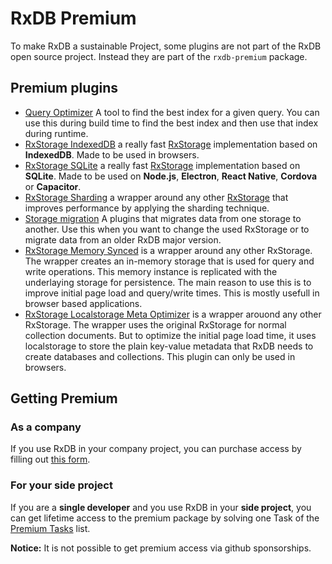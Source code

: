 # RxDB Premium

To make RxDB a sustainable Project, some plugins are not part of the RxDB open source project. Instead they are part of the `rxdb-premium` package.


## Premium plugins

- [Query Optimizer](./query-optimizer.md) A tool to find the best index for a given query. You can use this during build time to find the best index and then use that index during runtime.
- [RxStorage IndexedDB](./rx-storage-indexeddb.md) a really fast [RxStorage](./rx-storage.md) implementation based on **IndexedDB**. Made to be used in browsers.
- [RxStorage SQLite](./rx-storage-sqlite.md) a really fast [RxStorage](./rx-storage.md) implementation based on **SQLite**. Made to be used on **Node.js**, **Electron**, **React Native**, **Cordova** or **Capacitor**.
- [RxStorage Sharding](./rx-storage-sharding.md) a wrapper around any other [RxStorage](./rx-storage.md) that improves performance by applying the sharding technique.
- [Storage migration](./storage-migration.md) A plugins that migrates data from one storage to another. Use this when you want to change the used RxStorage or to migrate data from an older RxDB major version.
- [RxStorage Memory Synced](./rx-storage-memory-synced.md) is a wrapper around any other RxStorage. The wrapper creates an in-memory storage that is used for query and write operations. This memory instance is replicated with the underlaying storage for persistence.
The main reason to use this is to improve initial page load and query/write times. This is mostly usefull in browser based applications.
- [RxStorage Localstorage Meta Optimizer](./rx-storage-localstorage-meta-optimizer.md) is a wrapper arouond any other RxStorage. The wrapper uses the original RxStorage for normal collection documents. But to optimize the initial page load time, it uses localstorage to store the plain key-value metadata that RxDB needs to create databases and collections. This plugin can only be used in browsers.

## Getting Premium

### As a company

If you use RxDB in your company project, you can purchase access by filling out [this form](https://forms.gle/SVjUuPdVtrSM4ZGW7).

### For your side project

If you are a **single developer** and you use RxDB in your **side project**, you can get lifetime access to the premium package by solving one Task of the [Premium Tasks](https://github.com/pubkey/rxdb/blob/master/orga/premium-tasks.md) list.

**Notice:** It is not possible to get premium access via github sponsorships.

